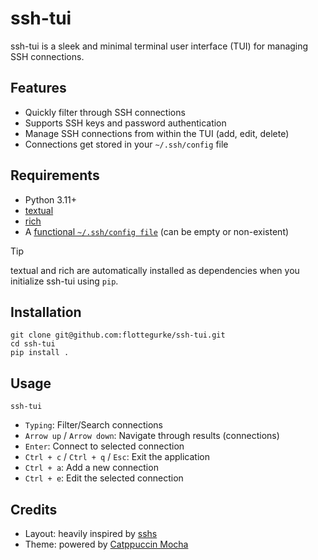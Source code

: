 # ssh-tui
ssh-tui is a sleek and minimal terminal user interface (TUI) for managing SSH connections.

## Features
- Quickly filter through SSH connections
- Supports SSH keys and password authentication
- Manage SSH connections from within the TUI (add, edit, delete)
- Connections get stored in your `~/.ssh/config` file

## Requirements
- Python 3.11+
- [textual](https://github.com/Textualize/textual)
- [rich](https://github.com/Textualize/rich)
- A [functional `~/.ssh/config file`](https://gist.github.com/numberwhun/d986bb536af15c5fccdcd5dfa656e4a1) (can be empty or non-existent)
> [!TIP]
> textual and rich are automatically installed as dependencies when you initialize ssh-tui using `pip`.

## Installation
```shell
git clone git@github.com:flottegurke/ssh-tui.git
cd ssh-tui
pip install .
```

## Usage
```shell
ssh-tui
```
- `Typing`: Filter/Search connections
- `Arrow up` / `Arrow down`: Navigate through results (connections)
- `Enter`: Connect to selected connection
- `Ctrl + c` / `Ctrl + q` / `Esc`: Exit the application
- `Ctrl + a`: Add a new connection
- `Ctrl + e`: Edit the selected connection

## Credits
- Layout: heavily inspired by [sshs](https://github.com/quantumsheep/sshs)
- Theme: powered by [Catppuccin Mocha](https://github.com/catppuccin/catppuccin)